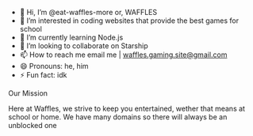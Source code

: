 
- 👋 Hi, I’m @eat-waffles-more or, WAFFLES
- 👀 I’m interested in coding websites that provide the best games for school
- 🌱 I’m currently learning Node.js
- 💞️ I’m looking to collaborate on Starship
- 📫 How to reach me email me | waffles.gaming.site@gmail.com
- 😄 Pronouns: he, him
- ⚡ Fun fact: idk

Our Mission

Here at Waffles, we strive to keep you entertained, wether that means at school or home. We have many domains so there will always be an unblocked one


